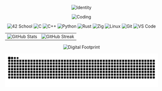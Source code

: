 <div align="center">
  <p>
    <img
      src="https://readme-typing-svg.herokuapp.com/?font=JetBrains+Mono&size=18&duration=3000&color=FFFFFF&center=true&vCenter=true&width=600&height=50&lines=Who+i+am+?;𝐀𝐥𝐥𝐚𝐲;What+do+i+do+?;Im+studying;Whats+my+philosophy+?;Keep+it+simple,+stupid+!"
      alt="Identity"
    >
  </p>

  <p>
    <img src="https://i.pinimg.com/originals/df/c9/de/dfc9de58f31107dea5d340e7dcecc362.gif" alt="Coding">
  </p>

  <p>
    <img src="https://img.shields.io/badge/-42%20School-000000?style=flat-square&logo=42&logoColor=white" alt="42 School">
    <img src="https://img.shields.io/badge/-C-000000?style=flat-square&logo=c&logoColor=white" alt="C">
    <img src="https://img.shields.io/badge/-C++-000000?style=flat-square&logo=cplusplus&logoColor=white" alt="C++">
    <img src="https://img.shields.io/badge/-Python-000000?style=flat-square&logo=python&logoColor=white" alt="Python">
    <img src="https://img.shields.io/badge/-Rust-000000?style=flat-square&logo=rust&logoColor=white" alt="Rust">
    <img src="https://img.shields.io/badge/-Zig-000000?style=flat-square&logo=zig&logoColor=white" alt="Zig">
    <img src="https://img.shields.io/badge/-Linux-000000?style=flat-square&logo=linux&logoColor=white" alt="Linux">
    <img src="https://img.shields.io/badge/-Git-000000?style=flat-square&logo=git&logoColor=white" alt="Git">
    <img src="https://img.shields.io/badge/-VS%20Code-000000?style=flat-square&logo=visual-studio-code&logoColor=white" alt="VS Code">
  </p>

  <table align="center">
    <tr>
      <td>
        <img src="https://github-readme-stats.vercel.app/api?username=0x36D76289&show_icons=true&theme=dark&bg_color=000000&text_color=ffffff&icon_color=ffffff&title_color=ffffff&border_color=ffffff&hide_border=true" alt="GitHub Stats">
      </td>
      <td>
        <img src="https://github-readme-streak-stats.herokuapp.com/?user=0x36D76289&theme=dark&background=000000&stroke=ffffff&ring=ffffff&fire=ffffff&currStreakLabel=ffffff&hide_border=true" alt="GitHub Streak">
      </td>
    </tr>
  </table>


  <p>
    <img src="https://github-readme-activity-graph.vercel.app/graph?username=0x36D76289&theme=github-compact&bg_color=000000&color=ffffff&line=ffffff&point=ffffff&area=true&hide_border=true" alt="Digital Footprint">
  </p>

  <p>
    <picture>
      <img alt="github-snake" src="https://raw.githubusercontent.com/0x36D76289/0x36D76289/refs/heads/output/github-contribution-grid-snake-grey.svg" />
    </picture>
  </p>
</div>
